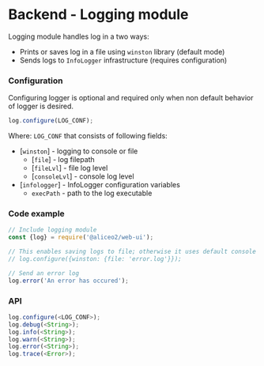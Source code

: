 # Backend - Logging module
Logging module handles log in a two ways:
 * Prints or saves log in a file using `winston` library (default mode)
 * Sends logs to `InfoLogger` infrastructure (requires configuration)

### Configuration
Configuring logger is optional and required only when non default behavior of logger is desired.
```js
log.configure(LOG_CONF);
```

Where:
`LOG_CONF` that consists of following fields:
   * [`winston`] - logging to console or file
     * [`file`] - log filepath
     * [`fileLvl`] - file log level
     * [`consoleLvl`] - console log level
   * [`infologger`] - InfoLogger configuration variables
     * `execPath` - path to the log executable

### Code example
```js
// Include logging module
const {log} = require('@aliceo2/web-ui');

// This enables saving logs to file; otherwise it uses default console logging only
// log.configure({winston: {file: 'error.log'}});

// Send an error log
log.error('An error has occured');
```

### API

```js
log.configure(<LOG_CONF>);
log.debug(<String>);
log.info(<String>);
log.warn(<String>);
log.error(<String>);
log.trace(<Error>);
```
